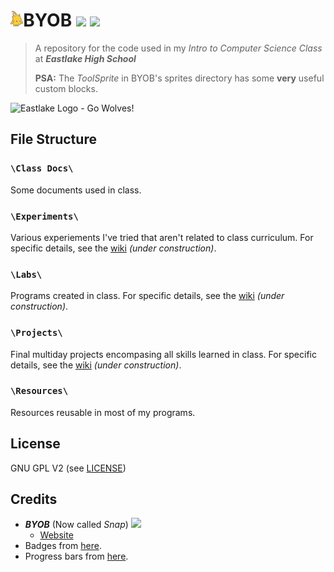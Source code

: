 <img src="https://raw.githubusercontent.com/timtim17/BYOB/master/Class%20Docs/Alonso.gif" height="25" />BYOB ![](http://progressed.io/bar/20?title=class+progress)&nbsp;![](http://img.shields.io/badge/year-freshman-red.svg?style=flat-square)
====

> A repository for the code used in my _Intro to Computer Science Class_ at **_Eastlake High School_**
>
> **PSA:** The _ToolSprite_ in BYOB's sprites directory has some **very** useful custom blocks.

<img alt="Eastlake Logo - Go Wolves!" title="Eastlake Logo - Go Wolves!" src="http://www.lwsd.org/school/EHS/SiteCollectionImages/Eastlake%20Wolf%20Logo%20Converted.jpg" width="200" height="200" />

File Structure
--------------

### `\Class Docs\`
Some documents used in class.

### `\Experiments\`
Various experiements I've tried that aren't related to class curriculum. For specific details, see the [wiki](# "Wiki") _(under construction)_.

### `\Labs\`
Programs created in class. For specific details, see the [wiki](# "Wiki") _(under construction)_.

### `\Projects\`
Final multiday projects encompasing all skills learned in class. For specific details, see the [wiki](# "Wiki") _(under construction)_.

### `\Resources\`
Resources reusable in most of my programs.

License
-------

GNU GPL V2 (see [LICENSE](LICENSE))

Credits
-------

- **_BYOB_** (Now called _Snap_) ![](http://img.shields.io/badge/version-3.1.1-blue.svg?style=flat-square)
	- [Website](http://snap.berkeley.edu/)
- Badges from [here](http://shields.io/).
- Progress bars from [here](https://github.com/fehmicansaglam/progressed.io).
